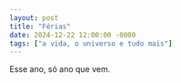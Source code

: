 ```yaml
---
layout: post
title: "Férias"
date: 2024-12-22 12:00:00 -0000
tags: ["a vida, o universo e tudo mais"]
---
```

Esse ano, só ano que vem.
